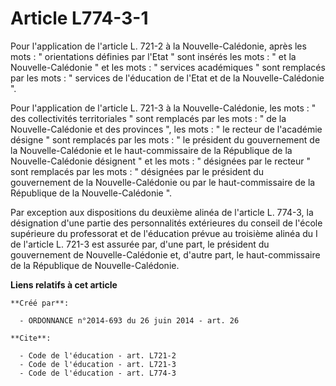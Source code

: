 # Article L774-3-1

Pour l'application de l'article L. 721-2 à la Nouvelle-Calédonie, après les mots : " orientations définies par l'Etat " sont
insérés les mots : " et la Nouvelle-Calédonie " et les mots : " services académiques " sont remplacés par les mots : "
services de l'éducation de l'Etat et de la Nouvelle-Calédonie ". 

Pour l'application de l'article L. 721-3 à la Nouvelle-Calédonie, les mots : " des collectivités territoriales " sont
remplacés par les mots : " de la Nouvelle-Calédonie et des provinces ", les mots : " le recteur de l'académie désigne " sont
remplacés par les mots : " le président du gouvernement de la Nouvelle-Calédonie et le haut-commissaire de la République de
la Nouvelle-Calédonie désignent " et les mots : " désignées par le recteur " sont remplacés par les mots : " désignées par le
président du gouvernement de la Nouvelle-Calédonie ou par le haut-commissaire de la République de la Nouvelle-Calédonie ". 

Par exception aux dispositions du deuxième alinéa de l'article L. 774-3, la désignation d'une partie des personnalités
extérieures du conseil de l'école supérieure du professorat et de l'éducation prévue au troisième alinéa du I de l'article L.
721-3 est assurée par, d'une part, le président du gouvernement de Nouvelle-Calédonie et, d'autre part, le haut-commissaire
de la République de Nouvelle-Calédonie.

**Liens relatifs à cet article**

	**Créé par**:

	  - ORDONNANCE n°2014-693 du 26 juin 2014 - art. 26

	**Cite**:

	  - Code de l'éducation - art. L721-2
	  - Code de l'éducation - art. L721-3
	  - Code de l'éducation - art. L774-3
